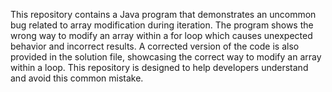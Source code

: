 This repository contains a Java program that demonstrates an uncommon bug related to array modification during iteration. The program shows the wrong way to modify an array within a for loop which causes unexpected behavior and incorrect results. A corrected version of the code is also provided in the solution file, showcasing the correct way to modify an array within a loop.  This repository is designed to help developers understand and avoid this common mistake. 